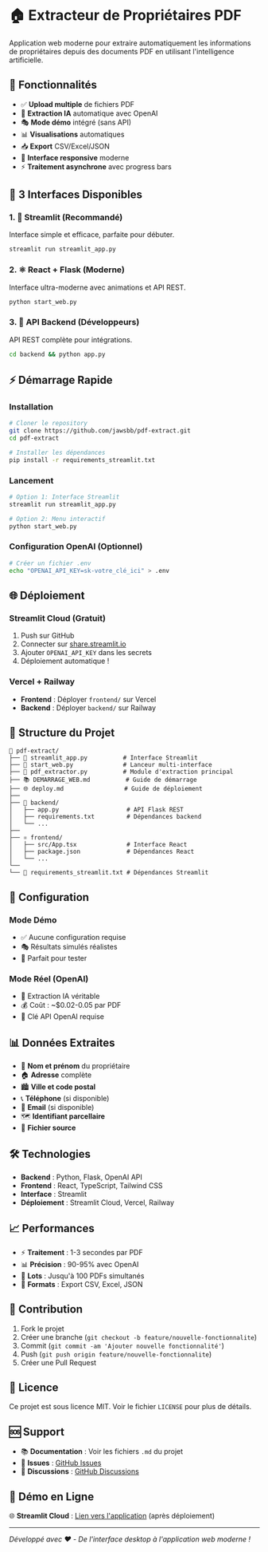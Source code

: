 # 🏠 Extracteur de Propriétaires PDF

Application web moderne pour extraire automatiquement les informations de propriétaires depuis des documents PDF en utilisant l'intelligence artificielle.

## 🚀 Fonctionnalités

- ✅ **Upload multiple** de fichiers PDF
- 🤖 **Extraction IA** automatique avec OpenAI
- 🎭 **Mode démo** intégré (sans API)
- 📊 **Visualisations** automatiques
- 📥 **Export** CSV/Excel/JSON
- 📱 **Interface responsive** moderne
- ⚡ **Traitement asynchrone** avec progress bars

## 🎯 3 Interfaces Disponibles

### 1. 📱 Streamlit (Recommandé)
Interface simple et efficace, parfaite pour débuter.
```bash
streamlit run streamlit_app.py
```

### 2. ⚛️ React + Flask (Moderne)
Interface ultra-moderne avec animations et API REST.
```bash
python start_web.py
```

### 3. 🔧 API Backend (Développeurs)
API REST complète pour intégrations.
```bash
cd backend && python app.py
```

## ⚡ Démarrage Rapide

### Installation
```bash
# Cloner le repository
git clone https://github.com/jawsbb/pdf-extract.git
cd pdf-extract

# Installer les dépendances
pip install -r requirements_streamlit.txt
```

### Lancement
```bash
# Option 1: Interface Streamlit
streamlit run streamlit_app.py

# Option 2: Menu interactif
python start_web.py
```

### Configuration OpenAI (Optionnel)
```bash
# Créer un fichier .env
echo "OPENAI_API_KEY=sk-votre_clé_ici" > .env
```

## 🌐 Déploiement

### Streamlit Cloud (Gratuit)
1. Push sur GitHub
2. Connecter sur [share.streamlit.io](https://share.streamlit.io)
3. Ajouter `OPENAI_API_KEY` dans les secrets
4. Déploiement automatique !

### Vercel + Railway
- **Frontend** : Déployer `frontend/` sur Vercel
- **Backend** : Déployer `backend/` sur Railway

## 📁 Structure du Projet

```
📁 pdf-extract/
├── 📱 streamlit_app.py          # Interface Streamlit
├── 🚀 start_web.py              # Lanceur multi-interface
├── 🔧 pdf_extractor.py          # Module d'extraction principal
├── 📚 DEMARRAGE_WEB.md          # Guide de démarrage
├── 🌐 deploy.md                 # Guide de déploiement
├── 
├── 🔧 backend/
│   ├── app.py                   # API Flask REST
│   ├── requirements.txt         # Dépendances backend
│   └── ...
├── 
├── ⚛️ frontend/
│   ├── src/App.tsx              # Interface React
│   ├── package.json             # Dépendances React
│   └── ...
└── 
└── 📄 requirements_streamlit.txt # Dépendances Streamlit
```

## 🔑 Configuration

### Mode Démo
- ✅ Aucune configuration requise
- 🎭 Résultats simulés réalistes
- 🎯 Parfait pour tester

### Mode Réel (OpenAI)
- 🤖 Extraction IA véritable
- 💰 Coût : ~$0.02-0.05 par PDF
- 🔑 Clé API OpenAI requise

## 📊 Données Extraites

- 👤 **Nom et prénom** du propriétaire
- 🏠 **Adresse** complète
- 🏙️ **Ville et code postal**
- 📞 **Téléphone** (si disponible)
- 📧 **Email** (si disponible)
- 🗺️ **Identifiant parcellaire**
- 📄 **Fichier source**

## 🛠️ Technologies

- **Backend** : Python, Flask, OpenAI API
- **Frontend** : React, TypeScript, Tailwind CSS
- **Interface** : Streamlit
- **Déploiement** : Streamlit Cloud, Vercel, Railway

## 📈 Performances

- ⚡ **Traitement** : 1-3 secondes par PDF
- 📊 **Précision** : 90-95% avec OpenAI
- 🔄 **Lots** : Jusqu'à 100 PDFs simultanés
- 💾 **Formats** : Export CSV, Excel, JSON

## 🤝 Contribution

1. Fork le projet
2. Créer une branche (`git checkout -b feature/nouvelle-fonctionnalite`)
3. Commit (`git commit -am 'Ajouter nouvelle fonctionnalité'`)
4. Push (`git push origin feature/nouvelle-fonctionnalite`)
5. Créer une Pull Request

## 📝 Licence

Ce projet est sous licence MIT. Voir le fichier `LICENSE` pour plus de détails.

## 🆘 Support

- 📚 **Documentation** : Voir les fichiers `.md` du projet
- 🐛 **Issues** : [GitHub Issues](https://github.com/jawsbb/pdf-extract/issues)
- 💬 **Discussions** : [GitHub Discussions](https://github.com/jawsbb/pdf-extract/discussions)

## 🎉 Démo en Ligne

🌐 **Streamlit Cloud** : [Lien vers l'application](https://votre-app.streamlit.app) (après déploiement)

---

*Développé avec ❤️ - De l'interface desktop à l'application web moderne !* 